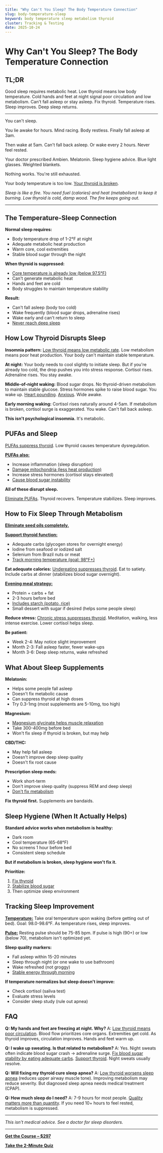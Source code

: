 ```yaml
---
title: "Why Can't You Sleep? The Body Temperature Connection"
slug: body-temperature-sleep
keyword: body temperature sleep metabolism thyroid
cluster: Tracking & Testing
date: 2025-10-24
---
```


# Why Can't You Sleep? The Body Temperature Connection

## TL;DR

Good sleep requires metabolic heat. Low thyroid means low body temperature. Cold hands and feet at night signal poor circulation and low metabolism. Can't fall asleep or stay asleep. Fix thyroid. Temperature rises. Sleep improves. Deep sleep returns.

---

You can't sleep.

You lie awake for hours. Mind racing. Body restless. Finally fall asleep at 3am.

Then wake at 5am. Can't fall back asleep. Or wake every 2 hours. Never feel rested.

Your doctor prescribed Ambien. Melatonin. Sleep hygiene advice. Blue light glasses. Weighted blankets.

Nothing works. You're still exhausted.

Your body temperature is too low. [Your thyroid is broken](/blog/seed-oils-and-thyroid).

*Sleep is like a fire. You need fuel (calories) and heat (metabolism) to keep it burning. Low thyroid is cold, damp wood. The fire keeps going out.*

---

## The Temperature-Sleep Connection

**Normal sleep requires:**
- Body temperature drop of 1-2°F at night
- Adequate metabolic heat production
- Warm core, cool extremities
- Stable blood sugar through the night

**When thyroid is suppressed:**
- [Core temperature is already low (below 97.5°F)](/blog/temperature-tracking-metabolism)
- Can't generate metabolic heat
- Hands and feet are cold
- Body struggles to maintain temperature stability

**Result:**
- Can't fall asleep (body too cold)
- Wake frequently (blood sugar drops, adrenaline rises)
- Wake early and can't return to sleep
- [Never reach deep sleep](/blog/energy-crashes)

## How Low Thyroid Disrupts Sleep

**Insomnia pattern:**
[Low thyroid means low metabolic rate](/blog/seed-oils-and-thyroid). Low metabolism means poor heat production. Your body can't maintain stable temperature.

**At night:**
Your body needs to cool slightly to initiate sleep. But if you're already too cold, the drop pushes you into stress response. Cortisol rises. Adrenaline rises. You stay awake.

**Middle-of-night waking:**
Blood sugar drops. No thyroid-driven metabolism to maintain stable glucose. Stress hormones spike to raise blood sugar. You wake up. [Heart pounding](/blog/pulse-tracking-guide). [Anxious](/blog/anxiety-pufas). Wide awake.

**Early morning waking:**
Cortisol rises naturally around 4-5am. If metabolism is broken, cortisol surge is exaggerated. You wake. Can't fall back asleep.

**This isn't psychological insomnia.** It's metabolic.

## PUFAs and Sleep

[PUFAs suppress thyroid](/blog/seed-oils-and-thyroid). Low thyroid causes temperature dysregulation.

**[PUFAs also:](/blog/pufas-inflammation)**
- Increase inflammation (sleep disruption)
- [Damage mitochondria (less heat production)](/blog/pufas-oxidative-stress)
- Increase stress hormones (cortisol stays elevated)
- [Cause blood sugar instability](/blog/sugar-insulin-myth)

**All of these disrupt sleep.**

[Eliminate PUFAs](/blog/seven-day-pufa-purge). Thyroid recovers. Temperature stabilizes. Sleep improves.

## How to Fix Sleep Through Metabolism

**[Eliminate seed oils completely.](/blog/seven-day-pufa-purge)**

**[Support thyroid function:](/blog/seed-oils-and-thyroid)**
- Adequate carbs (glycogen stores for overnight energy)
- Iodine from seafood or iodized salt
- Selenium from Brazil nuts or meat
- [Track morning temperature (goal: 98°F+)](/blog/temperature-tracking-metabolism)

**Eat adequate calories:**
[Undereating suppresses thyroid](/blog/intermittent-fasting). Eat to satiety. Include carbs at dinner (stabilizes blood sugar overnight).

**[Evening meal strategy:](/blog/meal-planning)**
- Protein + carbs + fat
- 2-3 hours before bed
- [Includes starch (potato, rice)](/blog/meal-planning)
- Small dessert with sugar if desired (helps some people sleep)

**Reduce stress:**
[Chronic stress suppresses thyroid](/blog/anxiety-pufas). Meditation, walking, less intense exercise. Lower cortisol helps sleep.

**Be patient:**
- Week 2-4: May notice slight improvement
- Month 2-3: Fall asleep faster, fewer wake-ups
- Month 3-6: Deep sleep returns, wake refreshed

## What About Sleep Supplements

**Melatonin:**
- Helps some people fall asleep
- Doesn't fix metabolic cause
- Can suppress thyroid at high doses
- Try 0.3-1mg (most supplements are 5-10mg, too high)

**Magnesium:**
- [Magnesium glycinate helps muscle relaxation](/blog/electrolytes-salt)
- Take 300-400mg before bed
- Won't fix sleep if thyroid is broken, but may help

**CBD/THC:**
- May help fall asleep
- Doesn't improve deep sleep quality
- Doesn't fix root cause

**Prescription sleep meds:**
- Work short-term
- Don't improve sleep quality (suppress REM and deep sleep)
- [Don't fix metabolism](/blog/seed-oils-and-thyroid)

**Fix thyroid first.** Supplements are bandaids.

## Sleep Hygiene (When It Actually Helps)

**Standard advice works when metabolism is healthy:**
- Dark room
- Cool temperature (65-68°F)
- No screens 1 hour before bed
- Consistent sleep schedule

**But if metabolism is broken, sleep hygiene won't fix it.**

**Prioritize:**
1. [Fix thyroid](/blog/seed-oils-and-thyroid)
2. [Stabilize blood sugar](/blog/meal-planning)
3. Then optimize sleep environment

## Tracking Sleep Improvement

**[Temperature:](/blog/temperature-tracking-metabolism)**
Take oral temperature upon waking (before getting out of bed). Goal: 98.0-98.6°F. As temperature rises, sleep improves.

**[Pulse:](/blog/pulse-tracking-guide)**
Resting pulse should be 75-85 bpm. If pulse is high (90+) or low (below 70), metabolism isn't optimized yet.

**Sleep quality markers:**
- Fall asleep within 15-20 minutes
- Sleep through night (or one wake to use bathroom)
- Wake refreshed (not groggy)
- [Stable energy through morning](/blog/energy-crashes)

**If temperature normalizes but sleep doesn't improve:**
- Check cortisol (saliva test)
- Evaluate stress levels
- Consider sleep study (rule out apnea)

## FAQ

**Q: My hands and feet are freezing at night. Why?**
A: [Low thyroid means poor circulation](/blog/temperature-tracking-metabolism). Blood flow prioritizes core organs. Extremities get cold. As thyroid improves, circulation improves. Hands and feet warm up.

**Q: I wake up sweating. Is that related to metabolism?**
A: Yes. Night sweats often indicate blood sugar crash → adrenaline surge. [Fix blood sugar stability by eating adequate carbs](/blog/meal-planning). [Support thyroid](/blog/seed-oils-and-thyroid). Night sweats usually resolve.

**Q: Will fixing my thyroid cure sleep apnea?**
A: [Low thyroid worsens sleep apnea](/blog/seed-oils-and-thyroid) (reduces upper airway muscle tone). Improving metabolism may reduce severity. But diagnosed sleep apnea needs medical treatment (CPAP).

**Q: How much sleep do I need?**
A: 7-9 hours for most people. [Quality matters more than quantity](/blog/energy-crashes). If you need 10+ hours to feel rested, metabolism is suppressed.

---

*This isn't medical advice. See a doctor for sleep disorders.*

---

**[Get the Course – $297](https://buy.polar.sh/polar_cl_8P7Z3TGPlCzXSgbJ0MNkG3HrYyVlcumvIjDMu3YLrwH)**

**[Take the 2-Minute Quiz](/quiz)**
